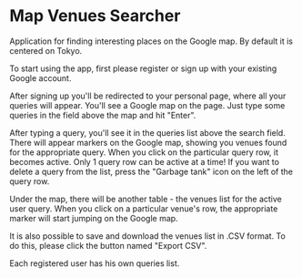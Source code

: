 # Map Venues Searcher
Application for finding interesting places on the Google map. By default it is centered on Tokyo.

To start using the app, first please register or sign up with your existing Google account.

After signing up you'll be redirected to your personal page, where all your queries will appear.
You'll see a Google map on the page. Just type some queries in the field above the map and hit "Enter".

After typing a query, you'll see it in the queries list above the search field.
There will appear markers on the Google map, showing you venues found for the appropriate query.
When you click on the particular query row, it becomes active. Only 1 query row can be active at a time!
If you want to delete a query from the list, press the "Garbage tank" icon on the left of the query row.

Under the map, there will be another table - the venues list for the active user query.
When you click on a particular venue's row, the appropriate marker will start jumping on the Google map.

It is also possible to save and download the venues list in .CSV format.
To do this, please click the button named "Export CSV".

Each registered user has his own queries list.
